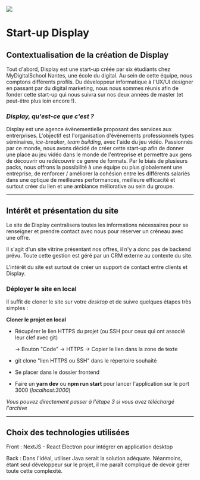 ![](https://img.shields.io/badge/project%20size-2.4To-green)

# Start-up Display

## Contextualisation de la création de Display

Tout d'abord, Display est une start-up créée par six étudiants chez MyDigitalSchool Nantes, une école du digital. Au sein de cette équipe, nous comptons différents profils. Du développeur informatique à l'UX/UI designer en passant par du digital marketing, nous nous sommes réunis afin de fonder cette start-up qui nous suivra sur nos deux années de master (et peut-être plus loin encore !). 

### *Display, qu'est-ce que c'est ?*

Display est une agence évènementielle proposant des services aux entrerprises. L'objectif est l'organisation d'évènements professionnels types séminaires, *ice-breaker*, *team building*, avec l'aide du jeu vidéo. Passionnés par ce monde, nous avons décidé de créer cette start-up afin de donner une place au jeu vidéo dans le monde de l'entreprise et permettre aux gens de découvrir ou redécouvrir ce genre de formats. Par le biais de plusieurs packs, nous offrons la possibilité à une équipe ou plus globalement une entreprise, de renforcer / améliorer la cohésion entre les différents salariés dans une optique de meilleures performances, meilleure efficacité et surtout créer du lien et une ambiance méliorative au sein du groupe. 

---

## Intérêt et présentation du site

Le site de Display centralisera toutes les informations nécessaires pour se renseigner et prendre contact avec nous pour réserver un créneau avec une offre.

Il s'agit d'un site vitrine présentant nos offres, il n'y a donc pas de backend prévu. Toute cette gestion est géré par un CRM externe au contexte du site.

L'intérêt du site est surtout de créer un support de contact entre clients et Display.  

### **Déployer le site en local**

Il suffit de cloner le site sur votre *desktop* et de suivre quelques étapes très simples : 

**Cloner le projet en local**
- Récupérer le lien HTTPS du projet (ou SSH pour ceux qui ont associé leur clef avec git) 
 
  ->  Bouton "Code" -> HTTPS -> Copier le lien dans la zone de texte
- git clone "lien HTTPS ou SSH" dans le répertoire souhaité
- Se placer dans le dossier frontend
- Faire un **yarn dev** ou **npm run start** pour lancer l'application sur le port 3000 (*localhost:3000*)

*Vous pouvez directement passer à l'étape 3 si vous avez téléchargé l'archive*  

---

## Choix des technologies utilisées

Front : NextJS - React
Electron pour intégrer en application desktop

Back : Dans l'idéal, utiliser Java serait la solution adéquate. Néanmoins, étant seul développeur sur le projet, il me paraît compliqué de devoir gérer toute cette complexité. 
